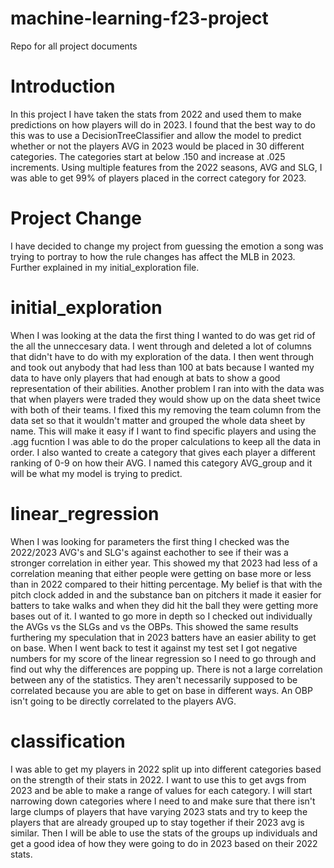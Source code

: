 # machine-learning-f23-project
Repo for all project documents
# Introduction
In this project I have taken the stats from 2022 and used them to make predictions on how players will do in 2023. I found that the best way to do this was to use a DecisionTreeClassifier and allow the model to predict whether or not the players AVG in 2023 would be placed in 30 different categories. The categories start at below .150 and increase at .025 increments. Using multiple features from the 2022 seasons, AVG and SLG, I was able to get 99% of players placed in the correct category for 2023.
# Project Change
I have decided to change my project from guessing the emotion a song was trying to portray to how the rule changes has affect the MLB in 2023. Further explained in my initial_exploration file.
# initial_exploration
When I was looking at the data the first thing I wanted to do was get rid of the all the unneccesary data. I went through and deleted a lot of columns that didn't have to do with my exploration of the data. I then went through and took out anybody that had less than 100 at bats because I wanted my data to have only players that had enough at bats to show a good representation of their abilities. 
Another problem I ran into with the data was that when players were traded they would show up on the data sheet twice with both of their teams. I fixed this my removing the team column from the data set so that it wouldn't matter and grouped the whole data sheet by name. This will make it easy if I want to find specific players and using the .agg fucntion I was able to do the proper calculations to keep all the data in order.
I also wanted to create a category that gives each player a different ranking of 0-9 on how their AVG. I named this category AVG_group and it will be what my model is trying to predict.

# linear_regression
When I was looking for parameters the first thing I checked was the 2022/2023 AVG's and SLG's against eachother to see if their was a stronger correlation in either year. This showed my that 2023 had less of a correlation meaning that either people were getting on base more or less than in 2022 compared to their hitting percentage. My belief is that with the pitch clock added in and the substance ban on pitchers it made it easier for batters to take walks and when they did hit the ball they were getting more bases out of it.
I wanted to go more in depth so I checked out individually the AVGs vs the SLGs and vs the OBPs. This showed the same results furthering my speculation that in 2023 batters have an easier ability to get on base. When I went back to test it against my test set I got negative numbers for my score of the linear regression so I need to go through and find out why the differences are popping up.
There is not a large correlation between any of the statistics. They aren't necessarily supposed to be correlated because you are able to get on base in different ways. An OBP isn't going to be directly correlated to the players AVG.
# classification
I was able to get my players in 2022 split up into different categories based on the strength of their stats in 2022. I want to use this to get avgs from 2023 and be able to make a range of values for each category. I will start narrowing down categories where I need to and make sure that there isn't large clumps of players that have varying 2023 stats and try to keep the players that are already grouped up to stay together if their 2023 avg is similar. Then I will be able to use the stats of the groups up individuals and get a good idea of how they were going to do in 2023 based on their 2022 stats.

